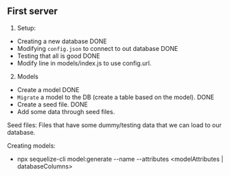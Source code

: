 ## First server

1. Setup:

- Creating a new database DONE
- Modifying `config.json` to connect to out database DONE
- Testing that all is good DONE
- Modify line in models/index.js to use config.url.

2. Models

- Create a model DONE
- `Migrate` a model to the DB (create a table based on the model). DONE
- Create a seed file. DONE
- Add some data through seed files.

Seed files: Files that have some dummy/testing data that we can load to our database.

Creating models:

- npx sequelize-cli model:generate --name <modelName> --attributes <modelAttributes | databaseColumns>
